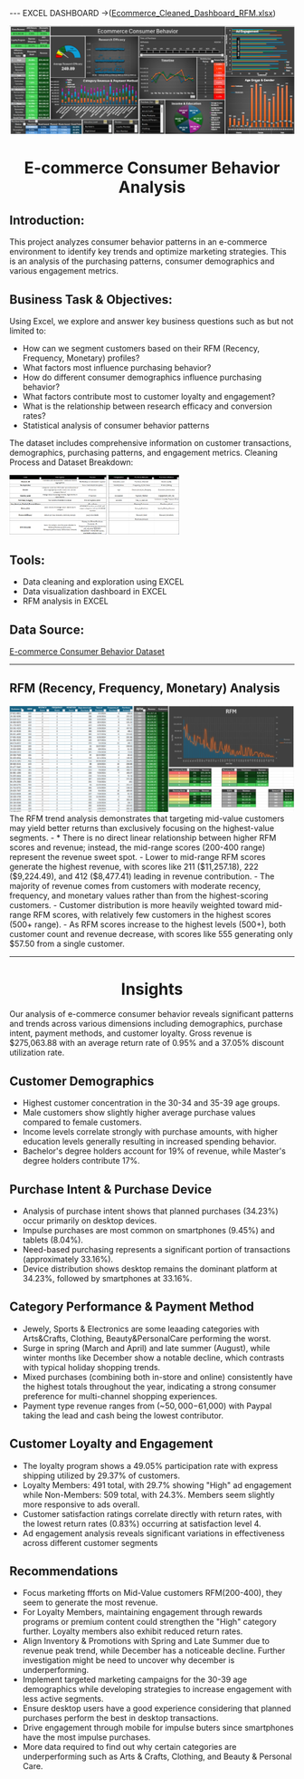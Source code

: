 --- EXCEL DASHBOARD ->([Ecommerce_Cleaned_Dashboard_RFM.xlsx](https://github.com/AndyeliSays/Ecommerce-Customer-Behavior/blob/main/Ecommerce_Cleaned_Dashboard_RFM.xlsx))

<img src=https://github.com/AndyeliSays/Ecommerce-Customer-Behavior/blob/main/assets/Ecommerce_dashboard.png>

<h1 align="center">E-commerce Consumer Behavior Analysis</h1>

## Introduction:
This project analyzes consumer behavior patterns in an e-commerce environment to identify key trends and optimize marketing strategies. This is an analysis of the purchasing patterns, consumer demographics and various engagement metrics.

## Business Task & Objectives:

 Using Excel, we explore and answer key business questions such as but not limited to: 
- How can we segment customers based on their RFM (Recency, Frequency, Monetary) profiles?
- What factors most influence purchasing behavior?
- How do different consumer demographics influence purchasing behavior?
- What factors contribute most to customer loyalty and engagement?
- What is the relationship between research efficacy and conversion rates?
- Statistical analysis of consumer behavior patterns

The dataset includes comprehensive information on customer transactions, demographics, purchasing patterns, and engagement metrics. 
Cleaning Process and Dataset Breakdown:

<img src=https://github.com/AndyeliSays/Ecommerce-Customer-Behavior/blob/main/assets/Ecommerce_cleaningprocess.png width="300">

## Tools:
- Data cleaning and exploration using EXCEL
- Data visualization dashboard in EXCEL
- RFM analysis in EXCEL

## Data Source:
[E-commerce Consumer Behavior Dataset](https://www.kaggle.com/datasets/salahuddinahmedshuvo/ecommerce-consumer-behavior-analysis-data/data)

---
## RFM (Recency, Frequency, Monetary) Analysis

<img src= https://github.com/AndyeliSays/Ecommerce-Customer-Behavior/blob/main/assets/Ecommerce_Rfm_snapshot.png>
The RFM trend analysis demonstrates that targeting mid-value customers may yield better returns than exclusively focusing on the highest-value segments.
- * There is no direct linear relationship between higher RFM scores and revenue; instead, the mid-range scores (200-400 range) represent the revenue sweet spot.
- Lower to mid-range RFM scores generate the highest revenue, with scores like 211 ($11,257.18), 222 ($9,224.49), and 412 ($8,477.41) leading in revenue contribution.
- The majority of revenue comes from customers with moderate recency, frequency, and monetary values rather than from the highest-scoring customers.
- Customer distribution is more heavily weighted toward mid-range RFM scores, with relatively few customers in the highest scores (500+ range).
- As RFM scores increase to the highest levels (500+), both customer count and revenue decrease, with scores like 555 generating only $57.50 from a single customer.

---

<h1 align="center">Insights</h1>

Our analysis of e-commerce consumer behavior reveals significant patterns and trends across various dimensions including demographics, purchase intent, payment methods, and customer loyalty. Gross revenue is  $275,063.88 with an average return rate of 0.95% and a 37.05% discount utilization rate.

## Customer Demographics
- Highest customer concentration in the 30-34 and 35-39 age groups.
- Male customers show slightly higher average purchase values compared to female customers.
- Income levels correlate strongly with purchase amounts, with higher education levels generally resulting in increased spending behavior.
- Bachelor's degree holders account for 19% of revenue, while Master's degree holders contribute 17%.

## Purchase Intent & Purchase Device
- Analysis of purchase intent shows that planned purchases (34.23%) occur primarily on desktop devices.
- Impulse purchases are most common on smartphones (9.45%) and tablets (8.04%).
- Need-based purchasing represents a significant portion of transactions (approximately 33.16%).
- Device distribution shows desktop remains the dominant platform at 34.23%, followed by smartphones at 33.16%.

## Category Performance & Payment Method
- Jewely, Sports & Electronics are some leaading categories with Arts&Crafts, Clothing, Beauty&PersonalCare performing the worst.
- Surge in spring (March and April) and late summer (August), while winter months like December show a notable decline, which contrasts with typical holiday shopping trends.
- Mixed purchases (combining both in-store and online) consistently have the highest totals throughout the year, indicating a strong consumer preference for multi-channel shopping experiences.
- Payment type revenue ranges from (~$50,000 -$61,000) with Paypal taking the lead and cash being the lowest contributor.

## Customer Loyalty and Engagement
- The loyalty program shows a 49.05% participation rate with express shipping utilized by 29.37% of customers.
- Loyalty Members: 491 total, with 29.7% showing "High" ad engagement while Non-Members: 509 total, with 24.3%.  Members seem slightly more responsive to ads overall.
- Customer satisfaction ratings correlate directly with return rates, with the lowest return rates (0.83%) occurring at satisfaction level 4.
- Ad engagement analysis reveals significant variations in effectiveness across different customer segments

## Recommendations
- Focus marketing ffforts on Mid-Value customers RFM(200-400), they seem to generate the most revenue.
- For Loyalty Members, maintaining engagement through rewards programs or premium content could strengthen the "High" category further. Loyalty members also exhibit reduced return rates.
- Align Inventory & Promotions with Spring and Late Summer due to revenue peak trend, while December has a noticeable decline. Further investigation might be need to uncover why december is underperforming. 
- Implement targeted marketing campaigns for the 30-39 age demographics while developing strategies to increase engagement with less active segments.
- Ensure desktop users have a good experience considering that planned purchases perform the best in desktop transactions. 
- Drive engagement through mobile for impulse buters since smartphones have the most impulse purchases.
- More data required to find out why certain categories are underperforming such as Arts & Crafts, Clothing, and Beauty & Personal Care.


